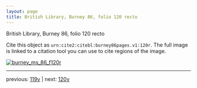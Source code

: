 ```yaml
---
layout: page
title: British Library, Burney 86, folio 120 recto
---
```


British Library, Burney 86, folio 120 recto

Cite this object as `urn:cite2:citebl:burney86pages.v1:120r`.  The full image is linked to a citation tool you can use to cite regions of the image.

[![burney_ms_86_f120r](http://www.homermultitext.org/iipsrv?IIIF=/project/homer/pyramidal/deepzoom/citebl/burney86imgs/v1/burney_ms_86_f120r.tif/full/800,/0/default.jpg)](http://www.homermultitext.org/ict2/?urn=urn:cite2:citebl:burney86imgs.v1:burney_ms_86_f120r) 

---

previous:  [119v](../119v/) | next: [120v](../120v/)